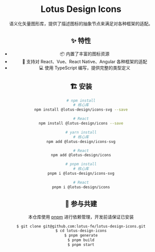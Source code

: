 <h1 align="center">Lotus Design Icons</h1>

<div align="center">

语义化矢量图形库，提供了描述图标的抽象节点来满足对各种框架的适配。

<div>

## ✨ 特性

- 📦 内置了丰富的图标资源
- 🎉 支持对 React、Vue、React Native、Angular 各种框架的适配
- 💻 使用 TypeScript 编写，提供完整的类型定义

## 🏗 安装

```sh
# npm install
# 核心库
npm install @lotus-design/icons-svg --save

# React
npm install @lotus-design/icons --save

# yarn install
# 核心库
npm add @lotus-design/icons-svg

# React
npm add @lotus-design/icons

# pnpm install
# 核心库
pnpm i @lotus-design/icons-svg

# React
pnpm i @lotus-design/icons
```

## 🤝 参与共建

本仓库使用 [pnpm](https://pnpm.io/zh) 进行依赖管理，开发前请保证已安装

```sh
$ git clone git@github.com:lotus-fe/lotus-design-icons.git
$ cd lotus-design-icons
$ pnpm generate
$ pnpm build
$ pnpm start
```
